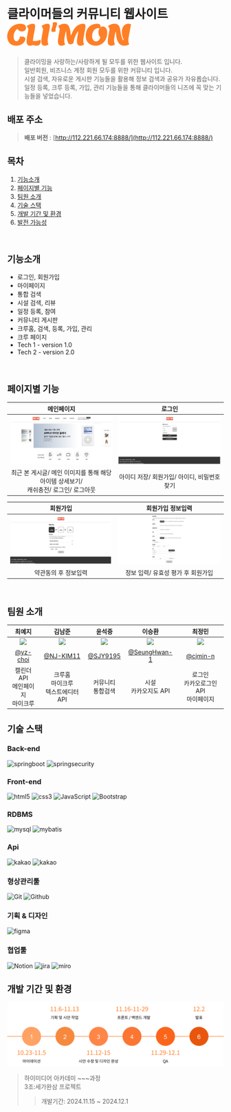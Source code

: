 # 클라이머들의 커뮤니티 웹사이트 <img src="https://github.com/the-most-perfect-3T/climb-on/blob/deploy/climb-on/src/main/resources/static/images/logo.svg?raw=true"/>
> 클라이밍을 사랑하는/사랑하게 될 모두를 위한 웹사이트 입니다.<br>
> 일반회원, 비즈니스 계정 회원 모두를 위한 커뮤니티 입니다.<br> 
> 시설 검색, 자유로운 게시판 기능들을 활용해 정보 검색과 공유가 자유롭습니다.<br>
> 일정 등록, 크루 등록, 가입, 관리 기능들을 통해 클라이머들의 니즈에 꼭 맞는 기능들을 넣었습니다.<br>


## 배포 주소
> **배포 버전** : [http://112.221.66.174:8888/](http://112.221.66.174:8888/) <br>


## 목차
1. [기능소개](#기능소개)
2. [페이지별 기능](#페이지별-기능)
3. [팀원 소개](#팀원-소개)
4. [기술 스택](#기술-스택)
5. [개발 기간 및 환경](#개발-기간-및-환경)
6. [발전 가능성](#room-for-improvement)

<br>

## 기능소개 
- 로그인, 회원가입
- 마이페이지
- 통합 검색
- 시설 검색, 리뷰
- 일정 등록, 참여
- 커뮤니티 게시판
- 크루홈, 검색, 등록, 가입, 관리
- 크루 페이지
- Tech 1 - version 1.0
- Tech 2 - version 2.0

<br>

## 페이지별 기능
| **메인페이지** | **로그인** |
| :------------: | :------------: |
| <img src="https://github.com/gangnam-auction/gangnam-auction/blob/won/FrontEnd/auction-front/src/assets/readMe_%EB%A9%94%EC%9D%B8%ED%8E%98%EC%9D%B4%EC%A7%80.png?raw=true" alt="mainpage" /> | <img src="https://github.com/gangnam-auction/gangnam-auction/blob/won/FrontEnd/auction-front/src/assets/readMe_%EB%A1%9C%EA%B7%B8%EC%9D%B8.png?raw=true" alt="login" /> |
| 최근 본 게시글/ 메인 이미지를 통해 해당 아이템 상세보기/<br> 캐쉬충전/ 로그인/ 로그아웃 | 아이디 저장/ 회원가입/ 아이디, 비밀번호 찾기 |

| **회원가입** | **회원가입 정보입력** |
| :------------: | :------------: |
| <img src="https://github.com/gangnam-auction/gangnam-auction/blob/won/FrontEnd/auction-front/src/assets/readMe_%ED%9A%8C%EC%9B%90%EA%B0%80%EC%9E%85.png?raw=true" alt="signup" /> | <img src="https://github.com/gangnam-auction/gangnam-auction/blob/won/FrontEnd/auction-front/src/assets/readMe_%ED%9A%8C%EC%9B%90%EA%B0%80%EC%9E%85%20%EC%A0%95%EB%B3%B4%EC%9E%91%EC%84%B1.png?raw=true" alt="signup input" /> |
| 약관동의 후 정보입력 | 정보 입력/ 유효성 평가 후 회원가입 |


<br>

## 팀원 소개
|                                        최예지                                        |                                        김남준                                        |                                       윤석중                                        |                                        이승환                                        |                                       최정민                                        |                                                                                                               
|:---------------------------------------------------------------------------------:|:---------------------------------------------------------------------------------:|:--------------------------------------------------------------------------------:|:---------------------------------------------------------------------------------:|:--------------------------------------------------------------------------------:| 
| <img width="160px" src="https://avatars.githubusercontent.com/u/177176285?v=4" /> | <img width="160px" src="https://avatars.githubusercontent.com/u/177180528?v=4" /> | <img width="160px" src="https://avatars.githubusercontent.com/u/177180456?v=4"/> | <img width="160px" src="https://avatars.githubusercontent.com/u/177591236?v=4" /> | <img width="160px" src="https://avatars.githubusercontent.com/u/89982300?v=4" /> | 
|                      [@yz-choi](https://github.com/yz-choi)                       |                     [@NJ-KIM11](https://github.com/NJ-KIM11)                      |                      [@SJY9195](https://github.com/SJY9195)                      |                  [@SeungHwan-1](https://github.com/SeungHwan-1)                   |                      [@cjmin-n](https://github.com/cjmin-n)                      |
|                             캘린더 API<br>메인페이지<br>마이크루                              |                             크루홈<br>마이크루<br>텍스트에디터 API                             |                                   커뮤니티<br>통합검색                                   |                                  시설<br>카카오지도 API                                  |                            로그인<br>카카오로그인 API<br>마이페이지                            |


## 기술 스택
### Back-end
![springboot](https://img.shields.io/badge/springboot-6DB33F?style=for-the-badge&logo=springboot&logoColor=white)
![springsecurity](https://img.shields.io/badge/springsecurity-6DB33F?style=for-the-badge&logo=springsecurity&logoColor=white)

### Front-end
![html5](https://img.shields.io/badge/html5-E34F26?style=for-the-badge&logo=html5&logoColor=white)
![css3](https://img.shields.io/badge/css3-1572B6?style=for-the-badge&logo=css3&logoColor=white)
![JavaScript](https://img.shields.io/badge/JavaScript-F7DF1E?style=for-the-badge&logo=Javascript&logoColor=white)
![Bootstrap](https://img.shields.io/badge/Bootstrap-7952B3?style=for-the-badge&logo=Bootstrap&logoColor=white)

### RDBMS
![mysql](https://img.shields.io/badge/mysql-4479A1?style=for-the-badge&logo=mysql&logoColor=white)
![mybatis](https://img.shields.io/badge/mybatis-181717?style=for-the-badge&logo=mybatis&logoColor=white)

### Api
![kakao](https://img.shields.io/badge/kakao-LogIn-FFCD00?style=for-the-badge&logo=kakao&logoColor=white)
![kakao](https://img.shields.io/badge/kakao-Map-FFCD00?style=for-the-badge&logo=kakao&logoColor=white)

### 형상관리툴
![Git](https://img.shields.io/badge/Git-F05032?style=for-the-badge&logo=Git&logoColor=white)
![Github](https://img.shields.io/badge/GitHub-181717?style=for-the-badge&logo=GitHub&logoColor=white)

### 기획 & 디자인
![figma](https://img.shields.io/badge/figma-F24E1E?style=for-the-badge&logo=figma&logoColor=white)

### 협업툴
![Notion](https://img.shields.io/badge/Notion-000000?style=for-the-badge&logo=Notion&logoColor=white)
![jira](https://img.shields.io/badge/jira-0052CC?style=for-the-badge&logo=jira&logoColor=white)
![miro](https://img.shields.io/badge/miro-050038?style=for-the-badge&logo=miro&logoColor=white)


## 개발 기간 및 환경
<img src="https://github.com/the-most-perfect-3T/climb-on/blob/deploy/climb-on/src/main/resources/static/images/project-architecture.png?raw=true" />



> 하이미디어 아카데미 ~~~과정<br>
> 3조:세가완삼 프로젝트 <br/>
> > 개발기간: 2024.11.15 ~ 2024.12.1
